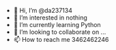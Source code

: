 - 👋 Hi, I’m @da237134
- 👀 I’m interested in nothing
- 🌱 I’m currently learning Python
- 💞️ I’m looking to collaborate on ...
- 📫 How to reach me 3462462246

<!---
da237134/da237134 is a ✨ special ✨ repository because its `README.md` (this file) appears on your GitHub profile.
You can click the Preview link to take a look at your changes.
--->
